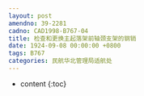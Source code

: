 ```yaml
---
layout: post
amendno: 39-2281
cadno: CAD1998-B767-04
title: 检查和更换主起落架前轴颈支架的钢销
date: 1924-09-08 00:00:00 +0800
tags: B767
categories: 民航华北管理局适航处
---
```


* content
{:toc}


